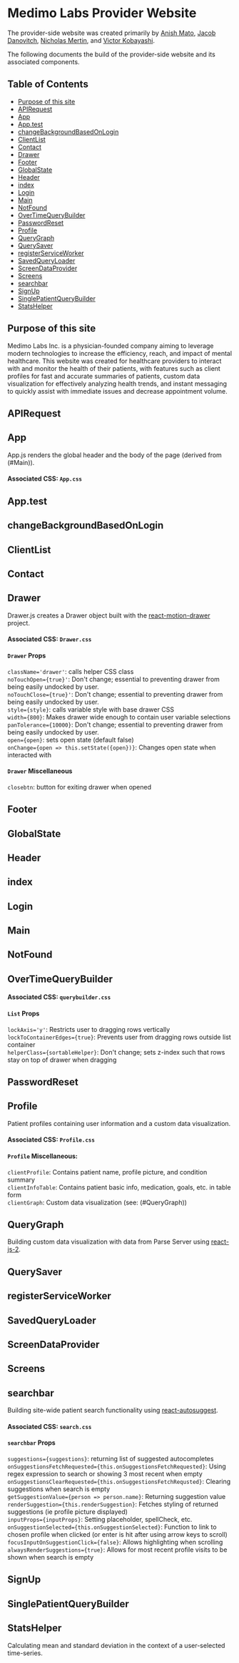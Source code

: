 # Medimo Labs Provider Website
The provider-side website was created primarily by [Anish Mato](https://github.com/AnishMahto), [Jacob Danovitch](https://github.com/jacobdanovitch), [Nicholas Mertin](https://github.com/magikm18), and [Victor Kobayashi](https://github.com/Kobai). 

The following documents the build of the provider-side website and its associated components.

## Table of Contents

- [Purpose of this site](#purpose-of-this-site)
- [APIRequest](#apirequest)
- [App](#app)
- [App.test](#app.test)
- [changeBackgroundBasedOnLogin](#changebackgroundbasedonlogin)
- [ClientList](#clientlist)
- [Contact](#contact)
- [Drawer](#drawer)
- [Footer](#footer)
- [GlobalState](#globalstate)
- [Header](#header)
- [index](#index)
- [Login](#login)
- [Main](#main)
- [NotFound](#notfound)
- [OverTimeQueryBuilder](#overtimequerybuilder)
- [PasswordReset](#passwordreset)
- [Profile](#profile)
- [QueryGraph](#querygraph)
- [QuerySaver](#querysaver)
- [registerServiceWorker](#registerserviceworker)
- [SavedQueryLoader](#savedqueryloader)
- [ScreenDataProvider](#screendataprovider)
- [Screens](#screens)
- [searchbar](#searchbar)
- [SignUp](#signup)
- [SinglePatientQueryBuilder](#singlepatientquerybuilder)
- [StatsHelper](#statshelper)

## Purpose of this site

Medimo Labs Inc. is a physician-founded company aiming to leverage modern technologies to increase the efficiency, reach, and impact of mental healthcare. This website was created for healthcare providers to interact with and monitor the health of their patients, with features such as client profiles for fast and accurate summaries of patients, custom data visualization for effectively analyzing health trends, and instant messaging to quickly assist with immediate issues and decrease appointment volume. 

## APIRequest

## App

App.js renders the global header and the body of the page (derived from (#Main)).

#### Associated CSS: `App.css`

## App.test

## changeBackgroundBasedOnLogin

## ClientList

## Contact

## Drawer

Drawer.js creates a Drawer object built with the [react-motion-drawer](https://github.com/stoeffel/react-motion-drawer) project.

#### Associated CSS: `Drawer.css`

#### `Drawer` Props

`className='drawer'`: calls helper CSS class <br>
`noTouchOpen={true}'`: Don't change; essential to preventing drawer from being easily undocked by user. <br>
`noTouchClose={true}'`: Don't change; essential to preventing drawer from being easily undocked by user. <br>
`style={style}`: calls variable style with base drawer CSS <br>
`width={800}`: Makes drawer wide enough to contain user variable selections <br>
`panTolerance={10000}`: Don't change; essential to preventing drawer from being easily undocked by user. <br>
`open={open}`: sets open state (default false) <br>
`onChange={open => this.setState({open})}`: Changes open state when interacted with <br>

#### `Drawer` Miscellaneous

`closebtn`: button for exiting drawer when opened

## Footer

## GlobalState

## Header

## index

## Login

## Main

## NotFound

## OverTimeQueryBuilder

#### Associated CSS: `querybuilder.css`

#### `List` Props

`lockAxis='y'`: Restricts user to dragging rows vertically  <br>
`ŀockToContainerEdges={true}`: Prevents user from dragging rows outside list container <br>
`helperClass={sortableHelper}`: Don't change; sets z-index such that rows stay on top of drawer when dragging <br>

## PasswordReset

## Profile

Patient profiles containing user information and a custom data visualization.

#### Associated CSS: `Profile.css`

#### `Profile` Miscellaneous:

`clientProfile`: Contains patient name, profile picture, and condition summary <br>
`clientInfoTable`: Contains patient basic info, medication, goals, etc. in table form <br>
`clientGraph`: Custom data visualization (see: (#QueryGraph))

## QueryGraph

Building custom data visualization with data from Parse Server using [react-js-2](https://github.com/jerairrest/react-chartjs-2).

## QuerySaver

## registerServiceWorker

## SavedQueryLoader

## ScreenDataProvider

## Screens

## searchbar

Building site-wide patient search functionality using [react-autosuggest](https://github.com/moroshko/react-autosuggest).

#### Associated CSS: `search.css`

#### `searchbar` Props

`suggestions={suggestions}`: returning list of suggested autocompletes <br>
`onSuggestionsFetchRequested={this.onSuggestionsFetchRequested}`: Using regex expression to search or showing 3 most recent when empty<br>
`onSuggestionsClearRequested={this.onSuggestionsFetchRequsted}`: Clearing suggestions when search is empty <br>
`getSuggestionValue={person => person.name}`: Returning suggestion value <br>
`renderSuggestion={this.renderSuggestion}`: Fetches styling of returned suggestions (ie profile picture displayed) <br>
`inputProps={inputProps}`: Setting placeholder, spellCheck, etc. <br>
`onSuggestionSelected={this.onSuggestionSelected}`: Function to link to chosen profile when clicked (or enter is hit after using arrow keys to scroll) <br>
`focusInputOnSuggestionClick={false}`: Allows highlighting when scrolling <br>
`alwaysRenderSuggestions={true}`: Allows for most recent profile visits to be shown when search is empty <br>

## SignUp

## SinglePatientQueryBuilder

## StatsHelper

Calculating mean and standard deviation in the context of a user-selected time-series.
